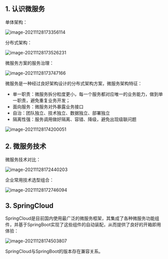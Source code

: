 ## 1. 认识微服务

单体架构：

![image-20211128173356114](https://chua-n.gitee.io/blog-images/notebooks/JavaWeb/SpringCloud/image-20211128173356114.png)

分布式架构：

![image-20211128173526231](https://chua-n.gitee.io/blog-images/notebooks/JavaWeb/SpringCloud/image-20211128173526231.png)

微服务方案的服务治理：

![image-20211128173747166](https://chua-n.gitee.io/blog-images/notebooks/JavaWeb/SpringCloud/image-20211128173747166.png)

微服务是一种经过良好架构设计的分布式架构方案，微服务架构特征：

- 单一职责：微服务拆分粒度更小，每一个服务都对应唯一的业务能力，做到单一职责，避免重复业务开发；
- 面向服务：微服务对外暴露业务接口
- 自治：团队独立、技术独立、数据独立、部署独立
- 隔离性强：服务调用做好隔离、容错、降级，避免出现级联问题

![image-20211128174200051](https://chua-n.gitee.io/blog-images/notebooks/JavaWeb/SpringCloud/image-20211128174200051.png)

## 2. 微服务技术

微服务技术对比：

![image-20211128172440203](https://chua-n.gitee.io/blog-images/notebooks/JavaWeb/SpringCloud/image-20211128172440203.png)

企业常用技术选型组合：

![image-20211128172746094](https://chua-n.gitee.io/blog-images/notebooks/JavaWeb/SpringCloud/image-20211128172746094.png)

## 3. SpringCloud

SpringCloud是目前国内使用最广泛的微服务框架，其集成了各种微服务功能组件，并基于SpringBoot实现了这些组件的自动装配，从而提供了良好的开箱即用体验：

![image-20211128174503807](https://chua-n.gitee.io/blog-images/notebooks/JavaWeb/SpringCloud/image-20211128174503807.png)

SpringCloud与SpringBoot的版本存在兼容关系。